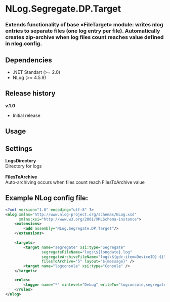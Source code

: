 # NLog.Segregate.DP.Target

### Extends functionality of base «FileTarget» module: writes nlog entries to separate files (one log entry per file). Automatically creates zip-archive when log files count reaches value defined in nlog.config.

## Dependencies
+ .NET Standart (>= 2.0)
+ NLog (>= 4.5.9)

## Release history
**v.1.0**
* Initial release

## Usage

## Settings
**LogsDirectory**<br>
Directory for logs<br><br>
**FilesToArchive**<br>
Auto-archiving occurs when files count reach FilesToArchive value

## Example NLog config file:
```xml
<?xml version="1.0" encoding="utf-8" ?>
<nlog xmlns="http://www.nlog-project.org/schemas/NLog.xsd"
      xmlns:xsi="http://www.w3.org/2001/XMLSchema-instance">
	<extensions>
		<add assembly="NLog.Segregate.DP.Target"/>
	</extensions>
	
	<targets>
		<target name="segregate" xsi:type="Segregate" 
		        segregateFileName="logs\${longdate}.log" 
		        segregateArchiveFileName="logs\${gdc:item=DeviceID}.${longdate}.zip" 
		        filesToArchive="5" layout="${message}" />
		<target name="logconsole" xsi:type="Console" />
	</targets>

	<rules>
		<logger name="*" minlevel="Debug" writeTo="logconsole,segregate" />
	</rules>
</nlog>
```
